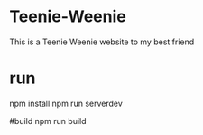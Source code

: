 # Teenie-Weenie
This is a Teenie Weenie website to my best friend

# run
npm install
npm run serverdev

#build
npm run build
